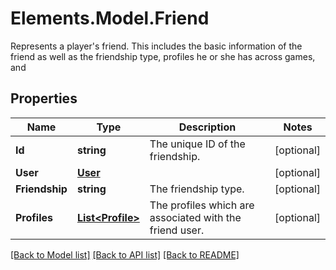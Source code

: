 # Elements.Model.Friend
Represents a player's friend.  This includes the basic information of the friend as well as the friendship type, profiles he or she has across games, and 

## Properties

Name | Type | Description | Notes
------------ | ------------- | ------------- | -------------
**Id** | **string** | The unique ID of the friendship. | [optional] 
**User** | [**User**](User.md) |  | [optional] 
**Friendship** | **string** | The friendship type. | [optional] 
**Profiles** | [**List&lt;Profile&gt;**](Profile.md) | The profiles which are associated with the friend user. | [optional] 

[[Back to Model list]](../README.md#documentation-for-models) [[Back to API list]](../README.md#documentation-for-api-endpoints) [[Back to README]](../README.md)

